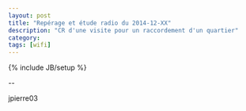```yaml
---
layout: post
title: "Repérage et étude radio du 2014-12-XX"
description: "CR d'une visite pour un raccordement d'un quartier"
category: 
tags: [wifi]
---
```

{% include JB/setup %}



--

jpierre03

